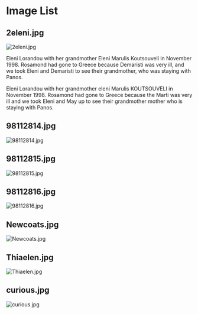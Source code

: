 
# Image List

## 2eleni.jpg
![2eleni.jpg](2eleni.jpg)

Eleni Lorandou with her grandmother Eleni Marulis Koutsouveli in November 1998. Rosamond had gone to Greece because Demaristi was very ill, and we took Eleni and Demaristi to see their grandmother, who was staying with Panos.

Eleni Lorandou with her grandmother eleni Marulis KOUTSOUVELI in November 1998. Rosamond had gone to Greece because the Marti was very ill and we took Eleni and May up to see their grandmother mother who is staying with Panos.


## 98112814.jpg
![98112814.jpg](98112814.jpg)

## 98112815.jpg
![98112815.jpg](98112815.jpg)

## 98112816.jpg
![98112816.jpg](98112816.jpg)

## Newcoats.jpg
![Newcoats.jpg](Newcoats.jpg)

## Thiaelen.jpg
![Thiaelen.jpg](Thiaelen.jpg)

## curious.jpg
![curious.jpg](curious.jpg)

